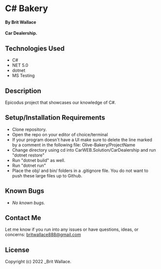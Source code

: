 # C# Bakery

#### By **Brit Wallace**

#### Car Dealership.




## Technologies Used

* C#
* NET 5.0
* dotnet
* MS Testing



## Description

Epicodus project that showcases our knowledge of C#. 

## Setup/Installation Requirements

* Clone repository.
* Open the repo on your editor of choice/terminal
* If your program doesn't have a UI make sure to delete the line marked by a comment in the following file: Olive-Bakery/ProjectName
* Change directory using cd into CarWEB.Solution/CarDealership and run "dotnet restore"
* Run "dotnet build" as well.
* Run "dotnet run"
* Place the obj/ and bin/ folders in a .gitignore file. You do not want to push these large files up to Github.



## Known Bugs

* _No known bugs._

## Contact Me

Let me know if you run into any issues or have questions, ideas, or concerns:
britwallace888@gmail.com 

## License

Copyright (c) 2022 _Brit Wallace.

